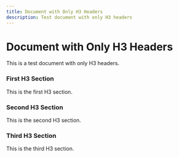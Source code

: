 ```yaml
---
title: Document with Only H3 Headers
description: Test document with only H3 headers
---
```


# Document with Only H3 Headers

This is a test document with only H3 headers.

### First H3 Section

This is the first H3 section.

### Second H3 Section

This is the second H3 section.

### Third H3 Section

This is the third H3 section.
